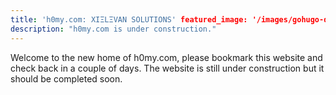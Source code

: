 ```yaml
---
title: 'h0my.com: XIΞLΞVAN SOLUTIONS' featured_image: '/images/gohugo-default-sample-hero-image.jpg'
description: "h0my.com is under construction."
---
```


Welcome to the new home of h0my.com, please bookmark this website and check back in a couple of days. The website is
still under construction but it should be completed soon.
